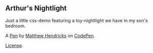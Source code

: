 Arthur's Nightlight
-------------------
Just a little css-demo featuring a toy-nightlight we have in my son's bedroom.

A [Pen](http://codepen.io/watthem/pen/RoZjPy) by [Matthew Hendricks](http://codepen.io/watthem) on [CodePen](http://codepen.io/).

[License](http://codepen.io/watthem/pen/RoZjPy/license).